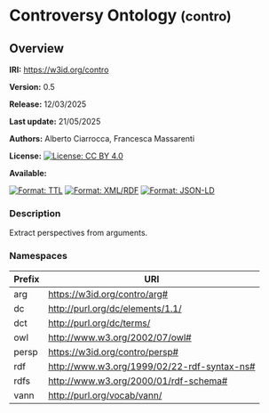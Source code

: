 <!--- This file was automatically generated - do not edit -->

<h1>Controversy Ontology <small>(contro)</small></h1>

## Overview

**IRI:** <https://w3id.org/contro>

**Version:** 0.5

**Release:** 12/03/2025

**Last update:** 21/05/2025

**Authors:** Alberto Ciarrocca, Francesca Massarenti

**License:** [![License: CC BY 4.0](https://img.shields.io/badge/-CC%20BY%204.0-lightgrey.svg?style=for-the-badge)](https://creativecommons.org/licenses/by/4.0/)

**Available:**

[![Format: TTL](https://img.shields.io/badge/Format-TTL-green.svg?style=for-the-badge)](https://w3id.org/contro.ttl)
[![Format: XML/RDF](https://img.shields.io/badge/Format-XML/RDF-red.svg?style=for-the-badge)](https://w3id.org/contro.owl)
[![Format: JSON-LD](https://img.shields.io/badge/Format-JSON--LD-blue.svg?style=for-the-badge)](https://w3id.org/contro.jsonld)

### Description
Extract perspectives from arguments.


### Namespaces

| Prefix | URI |
|--------|-----------|
| arg | <https://w3id.org/contro/arg#> |
| dc | <http://purl.org/dc/elements/1.1/> |
| dct | <http://purl.org/dc/terms/> |
| owl | <http://www.w3.org/2002/07/owl#> |
| persp | <https://w3id.org/contro/persp#> |
| rdf | <http://www.w3.org/1999/02/22-rdf-syntax-ns#> |
| rdfs | <http://www.w3.org/2000/01/rdf-schema#> |
| vann | <http://purl.org/vocab/vann/> |







